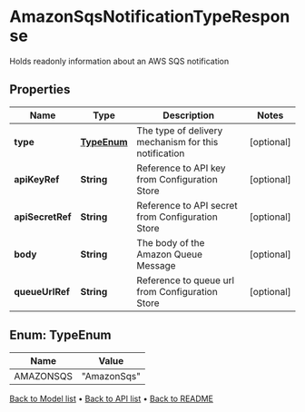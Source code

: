 

# AmazonSqsNotificationTypeResponse

Holds readonly information about an AWS SQS notification

## Properties

| Name | Type | Description | Notes |
|------------ | ------------- | ------------- | -------------|
|**type** | [**TypeEnum**](#TypeEnum) | The type of delivery mechanism for this notification |  [optional] |
|**apiKeyRef** | **String** | Reference to API key from Configuration Store |  [optional] |
|**apiSecretRef** | **String** | Reference to API secret from Configuration Store |  [optional] |
|**body** | **String** | The body of the Amazon Queue Message |  [optional] |
|**queueUrlRef** | **String** | Reference to queue url from Configuration Store |  [optional] |



## Enum: TypeEnum

| Name | Value |
|---- | -----|
| AMAZONSQS | &quot;AmazonSqs&quot; |



[Back to Model list](../README.md#documentation-for-models) &#8226; [Back to API list](../README.md#documentation-for-api-endpoints) &#8226; [Back to README](../README.md)


